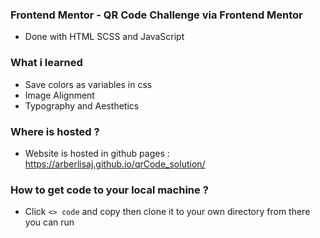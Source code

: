 ### Frontend Mentor - QR Code Challenge via Frontend Mentor
- Done with HTML SCSS and JavaScript

### What i learned 
- Save colors as variables in css
- Image Alignment
- Typography and Aesthetics

### Where is hosted ?
- Website is hosted in github pages : https://arberlisaj.github.io/qrCode_solution/
### How to get code to your local machine ?
- Click ```<> code``` and copy then clone it to your own directory from there you can run 
